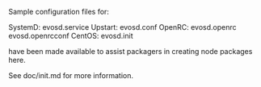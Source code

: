 Sample configuration files for:

SystemD: evosd.service
Upstart: evosd.conf
OpenRC:  evosd.openrc
         evosd.openrcconf
CentOS:  evosd.init

have been made available to assist packagers in creating node packages here.

See doc/init.md for more information.
